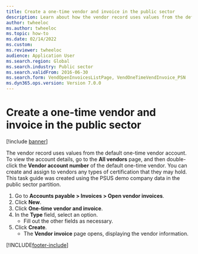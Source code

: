 ```yaml
--- 
title: Create a one-time vendor and invoice in the public sector
description: Learn about how the vendor record uses values from the default one-time vendor account, including an outline and step-by-step process.
author: twheeloc
ms.author: twheeloc
ms.topic: how-to
ms.date: 02/14/2022
ms.custom:
ms.reviewer: twheeloc   
audience: Application User   
ms.search.region: Global
ms.search.industry: Public sector
ms.search.validFrom: 2016-06-30
ms.search.form: VendOpenInvoicesListPage, VendOneTimeVendInvoice_PSN
ms.dyn365.ops.version: Version 7.0.0 
---
```


# Create a one-time vendor and invoice in the public sector

[!include [banner](../../includes/banner.md)]

The vendor record uses values from the default one-time vendor account. To view the account details, go to the **All vendors** page, and then double-click the **Vendor account number** of the default one-time vendor. You can create and assign to vendors any types of certification that they may hold. This task guide was created using the PSUS demo company data in the public sector partition.

1. Go to **Accounts payable > Invoices > Open vendor invoices**.
2. Click **New**.
3. Click **One-time vendor and invoice**.
4. In the **Type** field, select an option.
    * Fill out the other fields as necessary.  
5. Click **Create**.
    * The **Vendor invoice** page opens, displaying the vendor information.  



[!INCLUDE[footer-include](../../../includes/footer-banner.md)]

